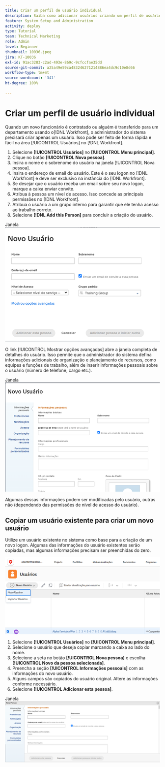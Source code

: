 ```yaml
---
title: Criar um perfil de usuário individual
description: Saiba como adicionar usuários criando um perfil de usuário único do zero ou copiando um usuário existente.
feature: System Setup and Administration
activity: deploy
type: Tutorial
team: Technical Marketing
role: Admin
level: Beginner
thumbnail: 10036.jpeg
jira: KT-10036
exl-id: 91ac3283-c2ad-493e-869c-9cfccfae35dd
source-git-commit: a25a49e59ca483246271214886ea4dc9c10e8d66
workflow-type: tm+mt
source-wordcount: '341'
ht-degree: 100%

---
```


# Criar um perfil de usuário individual

Quando um novo funcionário é contratado ou alguém é transferido para um departamento usando o[!DNL Workfront], o administrador do sistema precisará criar apenas um usuário. Isso pode ser feito de forma rápida e fácil na área [!UICONTROL Usuários] no [!DNL Workfront].

1. Selecione **[!UICONTROL Usuários]** no **[!UICONTROL Menu principal]**.
1. Clique no botão **[!UICONTROL Nova pessoa]**.
1. Insira o nome e o sobrenome do usuário na janela [!UICONTROL Nova pessoa].
1. Insira o endereço de email do usuário. Este é o seu logon no [!DNL Workfront] e deve ser exclusivo na instância do [!DNL Workfront].
1. Se desejar que o usuário receba um email sobre seu novo logon, marque a caixa enviar convite.
1. Atribua à pessoa um nível de acesso. Isso concede as principais permissões no [!DNL Workfront].
1. Atribua o usuário a um grupo interno para garantir que ele tenha acesso ao trabalho correto.
1. Selecione **[!DNL Add this Person]** para concluir a criação do usuário.

Janela ![[!UICONTROL Nova pessoa]](assets/admin-fund-adding-users-1.png)

O link [!UICONTROL Mostrar opções avançadas] abre a janela completa de detalhes do usuário. Isso permite que o administrador do sistema defina informações adicionais de organização e planejamento de recursos, como equipes e funções de trabalho, além de inserir informações pessoais sobre o usuário (número de telefone, cargo etc.).

Janela ![[!UICONTROL Nova pessoa] depois de clicar em [!UICONTROL Mostrar opções avançadas]](assets/admin-fund-adding-users-2.png)

Algumas dessas informações podem ser modificadas pelo usuário, outras não (dependendo das permissões de nível de acesso do usuário).

## Copiar um usuário existente para criar um novo usuário

Utilize um usuário existente no sistema como base para a criação de um novo logon. Algumas das informações do usuário existentes serão copiadas, mas algumas informações precisam ser preenchidas do zero.

![Menu suspenso Nova pessoa](assets/admin-fund-adding-users-3.png)

1. Selecione **[!UICONTROL Usuários]** no **[!UICONTROL Menu principal]**.
1. Selecione o usuário que deseja copiar marcando a caixa ao lado do nome.
1. Selecione a seta no botão **[!UICONTROL Nova pessoa]** e escolha **[!UICONTROL Novo da pessoa selecionada]**.
1. Preencha a seção **[!UICONTROL Informações pessoais]** com as informações do novo usuário.
1. Alguns campos são copiados do usuário original. Altere as informações conforme necessário.
1. Selecione **[!UICONTROL Adicionar esta pessoa]**.

Janela ![[!UICONTROL Nova pessoa]](assets/admin-fund-adding-users-4.png)

<!--
Learn more URLs
Add users
-->
